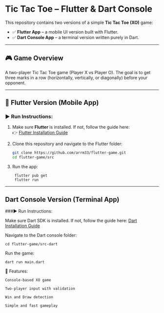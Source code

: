 # Tic Tac Toe – Flutter & Dart Console

This repository contains two versions of a simple **Tic Tac Toe (XO)** game:

- ✅ **Flutter App** – a mobile UI version built with Flutter.
- ✅ **Dart Console App** – a terminal version written purely in Dart.

---

## 🎮 Game Overview

A two-player Tic Tac Toe game (Player X vs Player O). The goal is to get three marks in a row (horizontally, vertically, or diagonally) before your opponent.

---

## 📱 Flutter Version (Mobile App)

### ▶️ Run Instructions:

1. Make sure **Flutter** is installed. If not, follow the guide here:  
   👉 [Flutter Installation Guide](https://docs.flutter.dev/get-started/install)

2. Clone this repository and navigate to the Flutter folder:
   ```bash
   git clone https://github.com/arrm33/flutter-game.git
   cd flutter-game/src
3. Run the app:
   ```
    flutter pub get
    flutter run
---

## Dart Console Version (Terminal App)

###▶️ Run Instructions:

Make sure Dart SDK is installed. If not, follow the guide here:
[Dart Installation Guide](https://dart.dev/get-dart)

Navigate to the Dart console folder:

    cd flutter-game/src-dart

Run the game:

    dart run main.dart

🧠 Features:

    Console-based XO game

    Two-player input with validation

    Win and Draw detection

    Simple and fast gameplay
